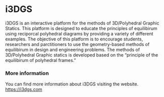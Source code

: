 # i3DGS
i3DGS is an interactive platform for the methods of 3D/Polyhedral Graphic Statics. This platform is designed to educate the principles of equilibirum using reciporcal polyhedral diagrams by providing a variety of different examples. The objective of this platform is to encourage students, researchers and parctitioners to use the geometry-based methods of equilibirum in design and engineering problems. The methods of 3D/Polyhedral Graphic statics is developed based on the “principle of the equilibirum of polyhedral frames.”

### More information 
You can find more information about i3DGS visiting the website. 
https://i3dgs.com
